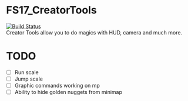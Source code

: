 # FS17_CreatorTools
[![Build Status](https://travis-ci.org/TyKonKet/FS17_CreatorTools.svg?branch=master)](https://travis-ci.org/TyKonKet/FS17_CreatorTools)  
Creator Tools allow you to do magics with HUD, camera and much more.
  
# TODO
- [ ] Run scale
- [ ] Jump scale
- [ ] Graphic commands working on mp 
- [ ] Ability to hide golden nuggets from minimap  
